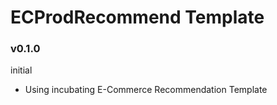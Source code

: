 # ECProdRecommend Template

### v0.1.0
initial
- Using incubating E-Commerce Recommendation Template


